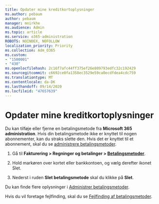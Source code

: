 ```yaml
---
title: Opdater mine kreditkortoplysninger
ms.author: pebaum
author: pebaum
manager: mnirkhe
ms.audience: Admin
ms.topic: article
ms.service: o365-administration
ROBOTS: NOINDEX, NOFOLLOW
localization_priority: Priority
ms.collection: Adm_O365
ms.custom:
- "1500001"
- "430"
ms.openlocfilehash: 2c16f7afc44ff375ef26e809793edfc32c192429
ms.sourcegitcommit: c6692ce0fa1358ec3529e59ca0ecdfdea4cdc759
ms.translationtype: MT
ms.contentlocale: da-DK
ms.lasthandoff: 09/14/2020
ms.locfileid: "47657639"
---
```

# <a name="update-my-credit-card-information"></a>Opdater mine kreditkortoplysninger

Du kan tilføje eller fjerne en betalingsmetode fra **Microsoft 365 administration**. Hvis din betalingsmetode ikke er knyttet til nogen abonnementer, kan du straks slette den. Hvis det er knyttet til et abonnement, skal du se [administrere betalingsmetoder](https://docs.microsoft.com/microsoft-365/commerce/billing-and-payments/manage-payment-methods).

1. Gå til **Fakturering > Regninger og betalinger > [Betalingsmetoder](https://go.microsoft.com/fwlink/p/?linkid=2018806)**.

2. Hold markøren over kortet eller bankkontoen, og vælg derefter ikonet Slet.

3. Nederst i ruden **Slet betalingsmetode** skal du klikke på **Slet**.

Du kan finde flere oplysninger i [Administrer betalingsmetoder](https://docs.microsoft.com/microsoft-365/commerce/billing-and-payments/manage-payment-methods).

Hvis du vil foretage fejlfinding, skal du se [Fejlfinding af betalingsmetoder](https://docs.microsoft.com/microsoft-365/commerce/billing-and-payments/manage-payment-methods#troubleshoot-payment-methods).
